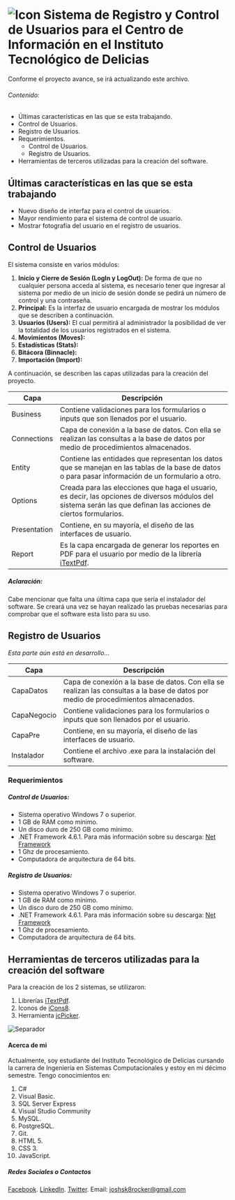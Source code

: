 # ![Icon](https://png.icons8.com/color/48/000000/facial-recognition-scan.png) Sistema de Registro y Control de Usuarios para el Centro de Información en el Instituto Tecnológico de Delicias

Conforme el proyecto avance, se irá actualizando este archivo.

###### _Contenido:_

- Últimas características en las que se esta trabajando.
- Control de Usuarios.
- Registro de Usuarios.
- Requerimientos.
    - Control de Usuarios.
    - Registro de Usuarios.
- Herramientas de terceros utilizadas para la creación del software.

## Últimas características en las que se esta trabajando

  - Nuevo diseño de interfaz para el control de usuarios.
  - Mayor rendimiento para el sistema de control de usuario.
  - Mostrar fotografía del usuario en el registro de usuarios.

## Control de Usuarios

El sistema consiste en varios módulos:

1. **Inicio y Cierre de Sesión (LogIn y LogOut):** De forma de que no cualquier persona acceda al sistema, es necesario tener que ingresar al sistema por medio de un inicio de sesión donde se pedirá un número de control y una contraseña.
2. **Principal:** Es la interfaz de usuario encargada de mostrar los módulos que se describen a continuación.
3. **Usuarios (Users):** El cual permitirá al administrador la posibilidad de ver la totalidad de los usuarios registrados en el sistema.
4. **Movimientos (Moves):**
5. **Estadísticas (Stats):**
6. **Bitácora (Binnacle):**
7. **Importación (Import):**

A continuación, se describen las capas utilizadas para la creación del proyecto.

| Capa | Descripción |
| ------ | ------ |
| Business | Contiene validaciones para los formularios o inputs que son llenados por el usuario. |
| Connections | Capa de conexión a la base de datos. Con ella se realizan las consultas a la base de datos por medio de procedimientos almacenados. |
| Entity | Contiene las entidades que representan los datos que se manejan en las tablas de la base de datos o para pasar información de un formulario a otro. |
| Options | Creada para las elecciones que haga el usuario, es decir, las opciones de diversos módulos del sistema serán las que definan las acciones de ciertos formularios. |
| Presentation | Contiene, en su mayoría, el diseño de las interfaces de usuario. |
| Report | Es la capa encargada de generar los reportes en PDF para el usuario por medio de la librería [iTextPdf]. |

##### **Aclaración:**
Cabe mencionar que falta una última capa que sería el instalador del software. Se creará una vez se hayan realizado las pruebas necesarias para comprobar que el software esta listo para su uso.

## Registro de Usuarios

_Esta parte aún está en desarrollo..._

| Capa | Descripción |
| ------ | ------ |
| CapaDatos | Capa de conexión a la base de datos. Con ella se realizan las consultas a la base de datos por medio de procedimientos almacenados.|
| CapaNegocio | Contiene validaciones para los formularios o inputs que son llenados por el usuario. |
| CapaPre | Contiene, en su mayoría, el diseño de las interfaces de usuario. |
| Instalador | Contiene el archivo .exe para la instalación del software. |

### Requerimientos

##### Control de Usuarios:

- Sistema operativo Windows 7 o superior.
- 1 GB de RAM como mínimo.
- Un disco duro de 250 GB como mínimo.
- .NET Framework 4.6.1. Para más información sobre su descarga: [Net Framework]
- 1 Ghz de procesamiento.
- Computadora de arquitectura de 64 bits.

##### Registro de Usuarios:

- Sistema operativo Windows 7 o superior.
- 1 GB de RAM como mínimo.
- Un disco duro de 250 GB como mínimo.
- .NET Framework 4.6.1. Para más información sobre su descarga: [Net Framework]
- 1 Ghz de procesamiento.
- Computadora de arquitectura de 64 bits.

## Herramientas de terceros utilizadas para la creación del software

Para la creación de los 2 sistemas, se utilizaron:
1. Librerías [iTextPdf].
2. Iconos de [iCons8].
3. Herramienta [jcPicker].

![Separador](http://3.bp.blogspot.com/-qPaHwaM0XbI/VJSUsYWF_ZI/AAAAAAAACZ4/nvzs8yz9NNM/s1600/separador1.png)

#### Acerca de mi

Actualmente, soy estudiante del Instituto Tecnológico de Delicias cursando la carrera de Ingeniería en Sistemas Computacionales y estoy en mi décimo semestre. Tengo conocimientos en:
1. C#
2. Visual Basic.
3. SQL Server Express
4. Visual Studio Community
5. MySQL.
6. PostgreSQL.
7. Git.
8. HTML 5.
9. CSS 3.
10. JavaScript.

##### Redes Sociales o Contactos

[Facebook].
[LinkedIn].
[Twitter].
Email: joshsk8rocker@gmail.com

[iTextPdf]: <https://developers.itextpdf.com/downloads>
[Net Framework]: <https://www.microsoft.com/net/download>
[iCons8]: <http://icons8.com/>
[jcPicker]: <http://annystudio.com/software/colorpicker/>
[Facebook]: <https://www.facebook.com/joserubiolol>
[LinkedIn]: <https://www.linkedin.com/in/joseluisrubioperez/>
[Twitter]: <https://twitter.com/ggConsu>